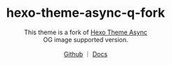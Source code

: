 <h1 align="center">hexo-theme-async-q-fork</h1>

<div align="center">
This theme is a fork of  <a href= "https://github.com/MaLuns/hexo-theme-async" target="_blank" > Hexo Theme Async </a> <br>
OG image supported version.

[Github](https://github.com/MaLuns/hexo-theme-async) ｜ [Docs](https://hexo-theme-async.imalun.com/)

</div>